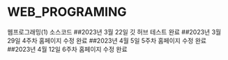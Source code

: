 # WEB_PROGRAMING 
웹프로그래밍(1) 소스코드 
##2023년 3월 22일 깃 허브 테스트 완료 
##2023년 3월 29일 4주차 홈페이지 수정 완료 
##2023년 4월 5일 5주차 홈페이지 수정 완료 
##2023년 4월 12일 6주차 홈페이지 수정 완료